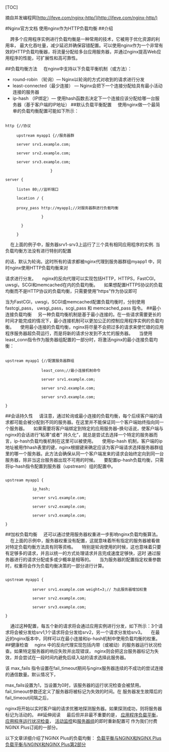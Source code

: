 [TOC]

摘自并发编程网[http://ifeve.com/nginx-http/](http://ifeve.com/nginx-http/)

#Nginx官方文档 使用nginx作为HTTP负载均衡
##介绍

&nbsp;&nbsp;&nbsp;&nbsp;跨多个应用程序实例进行负载均衡是一种常用的技术，它被用于优化资源的利用率， 最大化吞吐量，减少延迟并确保容错配置。可以使用nginx作为一个非常有效的HTTP负载均衡器，将流量分配给多台应用服务器，并通过nginx提高Web应用程序的性能，可扩展性和高可靠性。

##负载均衡方法
&nbsp;&nbsp;&nbsp;&nbsp;在nginx中支持以下负载平衡机制（或方法）：
- round-robin （轮询）—  Nginx以轮询的方式对收到的请求进行分发
- least-connected（最少连接） — Nginx会把下一个连接分配给具有最小活动连接的服务器
- ip-hash  （IP绑定）— 使用hash函数去决定下一个连接应该分配给哪一台服务器（基于客户端的IP地址）
##默认负载平衡配置
&nbsp;&nbsp;&nbsp;&nbsp;使用nginx做一个最简单的负载均衡配置可能如下所示：
```

http {//协议

     upstream myapp1 {//服务器群

     server srv1.example.com;

     server srv2.example.com;

     server srv3.example.com;

                    }

server {

     listen 80;//监听端口

     location / {

     proxy_pass http://myapp1;//对服务器群进行负载均衡

                }

       }

     }

```
&nbsp;&nbsp;&nbsp;&nbsp;在上面的例子中，服务器srv1-srv3上运行了三个具有相同应用程序的实例. 当负载均衡方法没有进行特别的配置

的话，默认为轮询。这时所有的请求都被nginx代理到服务器群组myapp1 中，同时nginx使用HTTP负载均衡来对

请求进行分发。
&nbsp;&nbsp;&nbsp;&nbsp;nginx的反向代理可以实现包括HTTP，HTTPS，FastCGI，uwsgi，SCGI和memcached在内的负载均衡。
&nbsp;&nbsp;&nbsp;&nbsp;如果想配置HTTPS协议的负载均衡而不是HTTP协议的负载均衡，只需要使用”https”作为协议即可

当为FastCGI，uwsgi，SCGI或memcached配置负载均衡时，分别使用 fastcgi_pass， uwsgi_pass，scgi_pass               和 memcached_pass 指令。
##最小连接负载均衡
&nbsp;&nbsp;&nbsp;&nbsp;另一种负载均衡机制是基于最小连接的。在一些请求需要更长的时间才能完成的情况下，最小连接机制可以更加公正的控制应用程序实例的负载均衡。
&nbsp;&nbsp;&nbsp;&nbsp;使用最小连接的负载均衡，nginx将尽量不会把过多的请求来使忙碌的应用程序服务器超负荷运行，而是将新的请求分发到不太忙的服务器。
&nbsp;&nbsp;&nbsp;&nbsp;当使用 least_conn指令作为服务器组配置的一部分时，将激活nginx的最小连接负载均衡：
```

upstream myapp1 {//配置服务器群组

                least_conn;//最小连接机制命令

                server srv1.example.com;

                server srv2.example.com;

                server srv3.example.com;

}

```
##会话持久性
&nbsp;&nbsp;&nbsp;&nbsp;请注意，通过轮询或最小连接的负载均衡，每个后续客户端的请求都可能会被分配到不同的服务器。在这里并不能保证同一个客户端始终指向同一个服务器。
&nbsp;&nbsp;&nbsp;&nbsp;如果需要将客户端绑定到特定的应用服务器–换句话说，使客户端与nginx的会话进行”粘滞”或者” 持久化”，就总是尝试去选择一个特定的服务器而言，ip-hash负载均衡机制在这里可以被使用。
&nbsp;&nbsp;&nbsp;&nbsp;使用ip-hash 机制，客户端的ip地址被用作hash表里的键，nginx根据键来确定应该为客户端请求选择服务器群组里的哪一个服务器。此方法会确保从同一个客户端发来的请求会始终定向到同一台服务器，除非当这台服务器出现不可用的时候。
&nbsp;&nbsp;&nbsp;&nbsp;要配置ip-hash负载均衡，只需将ip-hash指令配置到服务器（upstream）组的配置中。
```

upstream myapp1 {

            ip_hash;

            server srv1.example.com;

            server srv2.example.com;

            server srv3.example.com;

}

```
##加权负载均衡
&nbsp;&nbsp;&nbsp;&nbsp;还可以通过使用服务器权重进一步影响nginx负载均衡算法。
&nbsp;&nbsp;&nbsp;&nbsp;在上面的示例中，服务器权重没有配置，这就意味着所有指定的服务器被看做对特定负载均衡方法具有同等资格。
&nbsp;&nbsp;&nbsp;&nbsp;特别是轮询使用的时候，这也意味着只要有足够多的请求，并且以统一的方式处理请求并且完成速度足够快，这时 通过服务器进行的请求分配或多或少概率是相等的。
&nbsp;&nbsp;&nbsp;&nbsp;当为服务器的配置指定权重参数时，权重将会作为负载均衡决策的一部分进行计算。

```

upstream myapp1 {

            server srv1.example.com weight=3;// 为此服务器增加权重

            server srv2.example.com;

            server srv3.example.com;

}

```
&nbsp;&nbsp;&nbsp;&nbsp;通过这种配置，每五个新的请求将会通过应用实例进行分发，如下所示：3个请求将会被分发给srv1,1个请求将会分发给srv2，另一个请求分发给srv3。
&nbsp;&nbsp;&nbsp;&nbsp;在最近的nginx版本中，同样可以在最小连接和ip-hash机制中使用负载均衡的权重。
##健康检查
&nbsp;&nbsp;&nbsp;&nbsp;nginx 中的反向代理实现包括内带（或被动）的服务器运行状况检查。如果特定服务器的响应失败并出现错误， nginx则会把这台服务器标记为失效，并会尝试在一段时间内避免后续入站的请求选择此服务器。

该 max_fails 指令设置在fail_timeout期间与nginx服务器连续的不成功的尝试连接的通信数量。默认情况下，

max_fails设置为1，当设置为0时，该服务器的运行状况检查会被禁用。fail_timeout参数还定义了服务器将被标记为失效的时间。在 服务器发生故障后的 fail_timeout间隔之后，

nginx将开始以实时客户端的请求优雅地探测服务器。如果探测成功，则将服务器标记为活动的。
##延伸阅读
&nbsp;&nbsp;&nbsp;&nbsp;最后但并非最不重要的是， [应用程序负载平衡](https://www.nginx.com/products/nginx/load-balancing/)， [应用程序运行状况检查](https://www.nginx.com/products/nginx/load-balancing/#health-checks)， [活动监控](https://www.nginx.com/products/nginx/live-activity-monitoring/)和[服务器组](https://www.nginx.com/products/nginx/load-balancing/#load-balancing-api)的即时重新配置可 作为我们付费NGINX Plus订阅的一部分。

以下文章详细介绍了NGINX Plus的负载均衡：
[负载平衡与NGINX和NGINX Plus](https://www.nginx.com/blog/load-balancing-with-nginx-plus/)
[负载平衡与NGINX和NGINX Plus第2部分](https://www.nginx.com/blog/load-balancing-with-nginx-plus-part2/)